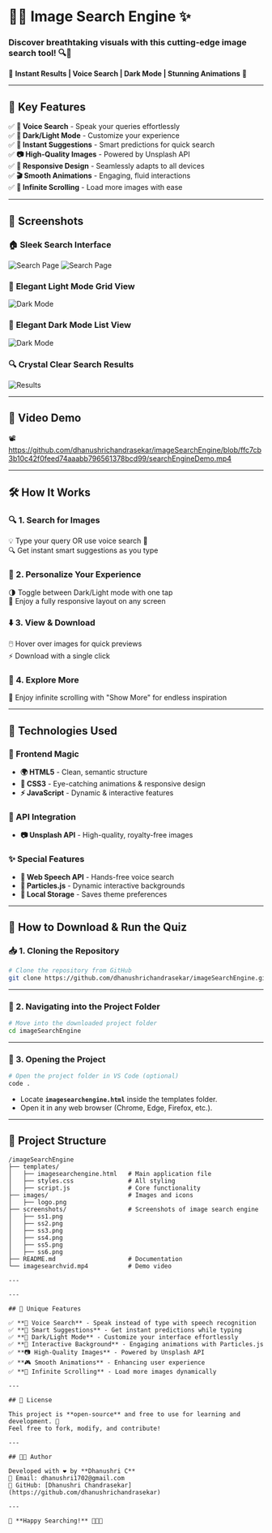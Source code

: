 # 🌄✨ Image Search Engine ✨

### Discover breathtaking visuals with this cutting-edge image search tool! 🔍🎨

🌟 **Instant Results | Voice Search | Dark Mode | Stunning Animations** 🌟

---

## 🚀 Key Features

✅ **🎤 Voice Search** - Speak your queries effortlessly  
✅ **🌙 Dark/Light Mode** - Customize your experience  
✅ **🔮 Instant Suggestions** - Smart predictions for quick search  
✅ **📷 High-Quality Images** - Powered by Unsplash API  
✅ **📱 Responsive Design** - Seamlessly adapts to all devices  
✅ **🎬 Smooth Animations** - Engaging, fluid interactions  
✅ **🔁 Infinite Scrolling** - Load more images with ease  

---

## 📸 Screenshots

### 🏠 **Sleek Search Interface**
![Search Page](screenshots/ss1.png)
![Search Page](https://github.com/dhanushrichandrasekar/imageSearchEngine/blob/ffc7cb3b10c42f0feed74aaabb796561378bcd99/screenshots/ss2.png)

### 🌙 **Elegant Light Mode Grid View**
![Dark Mode](https://github.com/dhanushrichandrasekar/imageSearchEngine/blob/ffc7cb3b10c42f0feed74aaabb796561378bcd99/screenshots/ss4.png)

### 🌙 **Elegant Dark Mode List View**
![Dark Mode](https://github.com/dhanushrichandrasekar/imageSearchEngine/blob/ffc7cb3b10c42f0feed74aaabb796561378bcd99/screenshots/ss5.png)

### 🔍 **Crystal Clear Search Results**
![Results](https://github.com/dhanushrichandrasekar/imageSearchEngine/blob/ffc7cb3b10c42f0feed74aaabb796561378bcd99/screenshots/ss3.png)

---

## 🎥 Video Demo

📽️ https://github.com/dhanushrichandrasekar/imageSearchEngine/blob/ffc7cb3b10c42f0feed74aaabb796561378bcd99/searchEngineDemo.mp4

---

## 🛠 How It Works

### 🔍 1. Search for Images
💡 Type your query OR use voice search 🎤  
🔍 Get instant smart suggestions as you type  

### 🎨 2. Personalize Your Experience
🌗 Toggle between Dark/Light mode with one tap  
📱 Enjoy a fully responsive layout on any screen  

### ⬇️ 3. View & Download
🖱️ Hover over images for quick previews  
⚡ Download with a single click  

### 🔄 4. Explore More
🔁 Enjoy infinite scrolling with "Show More" for endless inspiration  

---

## 🔧 Technologies Used

### 🎨 Frontend Magic
- **🌍 HTML5** - Clean, semantic structure  
- **🎨 CSS3** - Eye-catching animations & responsive design  
- **⚡ JavaScript** - Dynamic & interactive features  

### 🔗 API Integration
- **📷 Unsplash API** - High-quality, royalty-free images  

### ✨ Special Features
- **🎤 Web Speech API** - Hands-free voice search  
- **🌌 Particles.js** - Dynamic interactive backgrounds  
- **💾 Local Storage** - Saves theme preferences  

---

## 🚀 How to Download & Run the Quiz  

### 📥 1. Cloning the Repository  
```bash
# Clone the repository from GitHub
git clone https://github.com/dhanushrichandrasekar/imageSearchEngine.git
```

---

### 📂 2. Navigating into the Project Folder  
```bash
# Move into the downloaded project folder
cd imageSearchEngine
```

---

### 🏁 3. Opening the Project  
```bash
# Open the project folder in VS Code (optional)
code .
```

- Locate **`imagesearchengine.html`** inside the templates folder.  
- Open it in any web browser (Chrome, Edge, Firefox, etc.).  

---

## 📂 Project Structure

```
/imageSearchEngine
├── templates/
│   ├── imagesearchengine.html   # Main application file
│   ├── styles.css               # All styling
│   ├── script.js                # Core functionality
├── images/                      # Images and icons
│   ├── logo.png
├── screenshots/                 # Screenshots of image search engine
│   ├── ss1.png
│   ├── ss2.png
│   ├── ss3.png
│   ├── ss4.png
│   ├── ss5.png
│   ├── ss6.png
├── README.md                    # Documentation
└── imagesearchvid.mp4           # Demo video

---

---

## 🌟 Unique Features  

✅ **🎤 Voice Search** - Speak instead of type with speech recognition  
✅ **🔮 Smart Suggestions** - Get instant predictions while typing  
✅ **🌙 Dark/Light Mode** - Customize your interface effortlessly  
✅ **🌌 Interactive Background** - Engaging animations with Particles.js  
✅ **📷 High-Quality Images** - Powered by Unsplash API  
✅ **🎮 Smooth Animations** - Enhancing user experience  
✅ **🔁 Infinite Scrolling** - Load more images dynamically  

---

## 💎 License  

This project is **open-source** and free to use for learning and development. 🚀  
Feel free to fork, modify, and contribute!  

---

## 👨‍💻 Author  

Developed with ❤️ by **Dhanushri C**  
📧 Email: dhanushri1702@gmail.com  
📌 GitHub: [Dhanushri Chandrasekar](https://github.com/dhanushrichandrasekar)  

---

🎉 **Happy Searching!** 📸✨🚀
